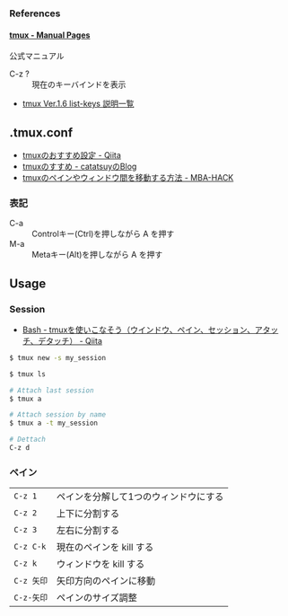 ### References

#### [tmux - Manual Pages](http://www.openbsd.org/cgi-bin/man.cgi?query=tmux&sektion=1)
公式マニュアル

<dl><dt>C-z ?</dt><dd>現在のキーバインドを表示</dd></dl>

- [tmux Ver.1.6 list-keys 説明一覧](http://n.blueblack.net/files/2012-07-20_04_comfortable_cui_environment_tmux/tmux_list_keys_info.txt)


## .tmux.conf

- [tmuxのおすすめ設定 - Qiita](http://qiita.com/catatsuy/items/db0a471bf1eabaa21c36)
- [tmuxのすすめ - catatsuyのBlog](http://blog.catatsuy.org/a/243)
- [tmuxのペインやウィンドウ間を移動する方法 - MBA-HACK](http://mba-hack.blogspot.jp/2013/01/tmux.html)

### 表記

<dl>
  <dt>C-a</dt>
  <dd>Controlキー(Ctrl)を押しながら A を押す</dd>
  <dt>M-a</dt>
  <dd>Metaキー(Alt)を押しながら A を押す</dd>
</dl>


## Usage

### Session

- [Bash - tmuxを使いこなそう（ウインドウ、ペイン、セッション、アタッチ、デタッチ） - Qiita](http://qiita.com/shoma2da/items/2e68c1e59938eb0c2f83)

```sh
$ tmux new -s my_session

$ tmux ls

# Attach last session
$ tmux a

# Attach session by name
$ tmux a -t my_session

# Dettach
C-z d
```

### ペイン

<table>
    <tr>
        <td><code>C-z 1</code></td><td>ペインを分解して1つのウィンドウにする</td>
    </tr>
    <tr>
        <td><code>C-z 2</code></td><td>上下に分割する</td>
    </tr>
    <tr>
        <td><code>C-z 3</code></td><td>左右に分割する</td>
    </tr>
    <tr>
        <td><code>C-z C-k</code></td><td>現在のペインを kill する</td>
    </tr>
    <tr>
        <td><code>C-z k</code></td><td>ウィンドウを kill する</td>
    </tr>
    <tr>
        <td><code>C-z 矢印</code></td><td>矢印方向のペインに移動</td>
    </tr>
    <tr>
        <td><code>C-z-矢印</code></td><td>ペインのサイズ調整</td>
    </tr>
</table>
